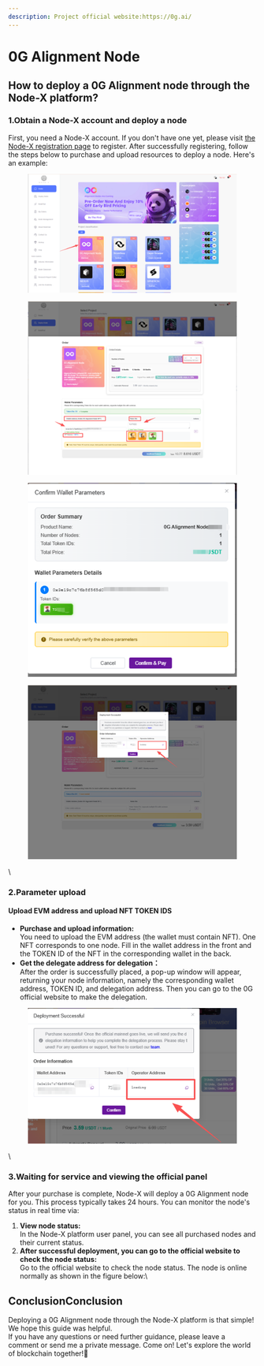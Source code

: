 ```yaml
---
description: Project official website:https://0g.ai/
---
```


# 0G Alignment Node

## **How to deploy a 0G Alignment node through the Node-X platform?**

### 1.Obtain a Node-X account and deploy a node

First, you need a Node-X account. If you don't have one yet, please visit [the Node-X registration page](https://node-x.xyz/) to register. After successfully registering, follow the steps below to purchase and upload resources to deploy a node. Here's an example:

<figure><img src="../../.gitbook/assets/wechat_2025-09-19_134359_080.png" alt="" width="563"><figcaption></figcaption></figure>

<figure><img src="../../.gitbook/assets/E2.png" alt="" width="563"><figcaption></figcaption></figure>

<figure><img src="../../.gitbook/assets/E3.png" alt=""><figcaption></figcaption></figure>

<figure><img src="../../.gitbook/assets/E4.png" alt="" width="563"><figcaption></figcaption></figure>

\


### 2.Parameter upload

#### Upload EVM address and upload NFT TOKEN IDS

* **Purchase and upload information:**\
  You need to upload the EVM address (the wallet must contain NFT). One NFT corresponds to one node. Fill in the wallet address in the front and the TOKEN ID of the NFT in the corresponding wallet in the back.
* **Get the delegate address for delegation：**\
  After the order is successfully placed, a pop-up window will appear, returning your node information, namely the corresponding wallet address, TOKEN ID, and delegation address. Then you can go to the 0G official website to make the delegation.

<figure><img src="../../.gitbook/assets/微信图片_2025-09-19_144011_961.png" alt=""><figcaption></figcaption></figure>

\


### 3.Waiting for service and viewing the official panel

After your purchase is complete, Node-X will deploy a 0G Alignment node for you. This process typically takes 24 hours. You can monitor the node's status in real time via:

1. **View node status:**\
   In the Node-X platform user panel, you can see all purchased nodes and their current status.
2. **After successful deployment, you can go to the official website to check the node status:**\
   Go to the official website to check the node status. The node is online normally as shown in the figure below:\


## ConclusionConclusion

Deploying a 0G Alignment node through the Node-X platform is that simple! We hope this guide was helpful.\
If you have any questions or need further guidance, please leave a comment or send me a private message. Come on! Let's explore the world of blockchain together!🚀

